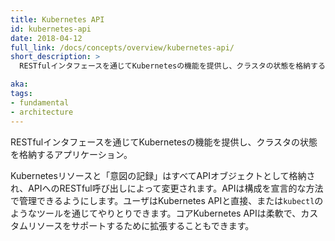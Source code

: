 ```yaml
---
title: Kubernetes API
id: kubernetes-api
date: 2018-04-12
full_link: /docs/concepts/overview/kubernetes-api/
short_description: >
  RESTfulインタフェースを通じてKubernetesの機能を提供し、クラスタの状態を格納するアプリケーション

aka: 
tags:
- fundamental
- architecture
---
```

 RESTfulインタフェースを通じてKubernetesの機能を提供し、クラスタの状態を格納するアプリケーション。

<!--more--> 

Kubernetesリソースと「意図の記録」はすべてAPIオブジェクトとして格納され、APIへのRESTful呼び出しによって変更されます。APIは構成を宣言的な方法で管理できるようにします。ユーザはKubernetes APIと直接、または`kubectl`のようなツールを通じてやりとりできます。コアKubernetes APIは柔軟で、カスタムリソースをサポートするために拡張することもできます。
